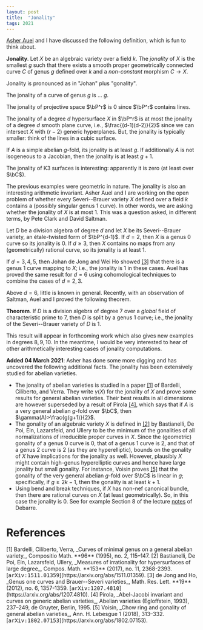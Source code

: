 ```yaml
---
layout: post
title:  "Jonality"
tags: 2021
---
```

<div style="display:none">
$
\newcommand\A{\mathrm{A}}
\newcommand\C{\mathrm{C}}
\newcommand\D{\mathrm{D}}
\newcommand\E{\mathrm{E}}
\newcommand\F{\mathrm{F}}
\newcommand\G{\mathrm{G}}
\newcommand\H{\mathrm{H}}
\newcommand\h{\mathrm{h}}
\newcommand\K{\mathrm{K}}
\newcommand\L{\mathrm{L}}
\newcommand\M{\mathrm{M}}
\newcommand\t{\mathrm{t}}
\newcommand{\bA}{\mathbf{A}}
\newcommand{\bG}{\mathbf{G}}
\newcommand{\bH}{\mathbf{H}}
\newcommand{\bT}{\mathbf{T}}
\newcommand{\bP}{\mathbf{P}}
\newcommand{\bC}{\mathbf{C}}
\newcommand{\bW}{\mathbf{W}}
\newcommand{\Gm}{\bG_m}
\newcommand\Ascr{\mathcal{A}}
\newcommand\Cscr{\mathcal{C}}
\newcommand\Dscr{\mathcal{D}}
\newcommand\Escr{\mathcal{E}}
\newcommand\Kscr{\mathcal{K}}
\newcommand\Lscr{\mathcal{L}}
\newcommand\Oscr{\mathcal{O}}
\newcommand\Perfscr{\mathcal{P}\mathrm{erf}}
\newcommand\Acscr{\mathcal{A}\mathrm{c}}
\newcommand\heart{\heartsuit}
\newcommand\cn{\mathrm{cn}}
\newcommand\op{\mathrm{op}}
\newcommand\gr{\mathrm{gr}}
\newcommand\Gr{\mathrm{Gr}}
\newcommand\fil{\mathrm{fil}}
\newcommand\Ho{\mathrm{Ho}}
\newcommand\dR{\mathrm{dR}}
\newcommand\HH{\mathrm{HH}}
\newcommand\HC{\mathrm{HC}}
\newcommand\HP{\mathrm{HP}}
\newcommand\TC{\mathrm{TC}}
\newcommand{\bMap}{\mathbf{Map}}
\newcommand{\End}{\mathrm{End}}
\newcommand{\Mod}{\mathrm{Mod}}
\newcommand{\coMod}{\mathrm{coMod}}
\newcommand{\Fun}{\mathrm{Fun}}
\newcommand{\bMap}{\mathbf{Map}}
\newcommand\bE{\mathbf{E}}
\newcommand\bZ{\mathbf{Z}}
\newcommand\bAM{\mathbf{AM}}
\newcommand\bLM{\mathbf{LM}}
\newcommand\Spec{\mathrm{Spec}}
\newcommand\CAlg{\mathrm{CAlg}}
\newcommand\aCAlg{\mathfrak{a}\CAlg}
\newcommand\dCAlg{\mathfrak{d}\CAlg}
\newcommand{\Cat}{\mathrm{Cat}}
\newcommand{\Sscr}{\mathcal{S}}
\newcommand{\poly}{\mathrm{poly}}
\newcommand{\perf}{\mathrm{perf}}
$
</div>

<!--ë-->

[Asher Auel](https://math.dartmouth.edu/~auel/) and I have discussed the following definition, which is fun to think
about.

**Jonality**. Let $X$ be an algebraic variety over a field $k$. The *jonality*
of $X$ is the smallest $g$ such that there exists a smooth proper geometrically connected curve $C$ of genus $g$
defined over $k$ and a *non-constant* morphism $C\rightarrow X$.

Jonality is pronounced as in "Johan" plus "gonality".

The jonality of a curve of genus $g$ is ... $g$.

The jonality of projective space $\bP^r$ is $0$ since $\bP^r$ contains lines.

The jonality of a degree $d$ hypersurface $X$ in $\bP^r$ is at most the jonality of
a degree $d$ smooth plane curve, i.e., $\frac{(d-1)(d-2)}{2}$ since we can
intersect $X$ with $(r-2)$ generic hyperplanes. But, the jonality is typically
smaller: think of the lines in a cubic surface.

If $A$ is a simple abelian $g$-fold, its jonality is at least $g$. If
additionally $A$ is not isogeneous to a Jacobian, then the jonality is at least
$g+1$.

The jonality of K3 surfaces is interesting: apparently it is zero (at least over $\bC$).

The previous examples were geometric in nature. The jonality is also an
interesting arithmetic invariant. Asher Auel and I are working on the open problem of whether every Severi--Brauer variety $X$ defined over a field $k$ contains a (possibly singular
genus $1$ curve). In other words, we are asking whether the jonality of $X$ is
at most $1$. This was a question asked, in different terms, by Pete Clark and
David Saltman.

Let $D$ be a division algebra of degree $d$ and let $X$ be its
Severi--Brauer variety, an étale-twisted form of $\bP^{d-1}$. If $d=2$, then
$X$ is a genus $0$ curve so its jonality is $0$. If $d\geq 3$, then $X$ contains no
maps from any (geometrically) rational curve, so its jonality is at least $1$.

If $d=3,4,5$, then Johan de Jong and Wei Ho showed [\[3\]](#dejongho) that there is a genus $1$ curve
mapping to $X$; i.e., the jonality is $1$ in these cases. Auel has proved the
same result for $d=6$ using cohomological techniques to combine the cases of
$d=2,3$.

Above $d=6$, little is known in general. Recently, with an observation of Saltman, Auel
and I proved the following theorem.

**Theorem**. If $D$ is a division algebra of degree $7$ over a *global* field
of characteristic prime to $7$,
then $D$ is split by a genus $1$ curve; i.e., the jonality of the
Severi--Brauer variety of $D$ is $1$.

This result will appear in forthcoming work which also gives new examples in
degrees $8,9,10$. In the meantime, I would be very interested to hear of other
arithmetically interesting cases of jonality computations.

**Added 04 March 2021**: Asher has done some more digging and has uncovered the
following additional facts. The jonality has been extensively studied for
abelian varieties.
 - The jonality of abelian varieties is studied in a paper [\[1\]](#bcv) of Bardelli,
 Ciliberto, and Verra. They write $\gamma(X)$ for the jonality of $X$ and prove some results for general abelian varieties. Their best results in all dimensions
 are however superseded by a result of Pirola [\[4\]](#pirola), which says that
 if $A$ is a very general abelian $g$-fold over $\bC$, then
 $\gamma(A)>\frac{g(g+1)}{2}$.
 - The gonality of an algebraic variety $X$ is defined in [\[2\]](#bpelu) by  Bastianelli, De Poi, Ein, Lazarsfeld, and Ullery 
 to be the minimum of the gonalities of all normalizations of irreducible
 proper curves in $X$. Since the (geometric) gonality of a genus $0$ curve is
 $0$, that of a genus $1$ curve is $2$, and that of a genus $2$ curve is $2$
 (as they are hyperelliptic), bounds on the gonality of $X$ have implications
 for the jonality as well. However, plausibly $X$ might contain high-genus
 hyperelliptic curves and hence have large jonality but small gonality.
 For instance, Voisin proves [\[5\]](#voisin) that the gonality of the very general abelian
 $g$-fold over $\bC$ is linear in $g$; specifically, if $g\geq 2k-1$, then the
 gonality is at least $k+1$.
 - Using bend and break techniques, if $X$ has non-nef canonical bundle, then
 there are rational curves on $X$ (at least geometrically). So, in this case
 the jonality is $0$. See for example Section 8 of the lecture
 [notes](https://www.math.ens.fr/~debarre/Grenoble.pdf) of Debarre.

# References
 <span id="bcv">
[1] Bardelli, Ciliberto, Verra,
_Curves of minimal genus on a general abelian variety_,
Compositio Math. **96** (1995), no. 2, 115–147.
</span>

<span id="bpelu">
[2] Bastianelli, De Poi, Ein, Lazarsfeld, Ullery, _Measures of irrationality for
hypersurfaces of large degree_, Compos. Math. **153** (2017), no. 11, 2368-2393.
[<tt>arXiv:1511.01359</tt>](https://arxiv.org/abs/1511.01359).
</span>

<span id="dejongho">
[3] de Jong and Ho, _Genus one curves and Brauer--Severi varieties_, Math. Res.
Lett. **19** (2012), no. 6, 1357-1359.
[<tt>arXiv:1207.4810</tt>](https://arxiv.org/abs/1207.4810).
</span>

<span id="pirola">
[4] Pirola,
_Abel-Jacobi invariant and curves on generic abelian varieties_, Abelian varieties (Egloffstein, 1993), 237–249, de Gruyter, Berlin, 1995.
</span>

<span id="voisin">
[5] Voisin,
_Chow ring and gonality of general abelian varieties_,
Ann. H. Lebesgue 1 (2018), 313–332.
[<tt>arXiv:1802.07153</tt>](https://arxiv.org/abs/1802.07153).
</span>
